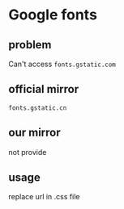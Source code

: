 # Google fonts

## problem

Can't access `fonts.gstatic.com`

## official mirror

`fonts.gstatic.cn`

## our mirror

not provide

## usage

replace url in .css file

